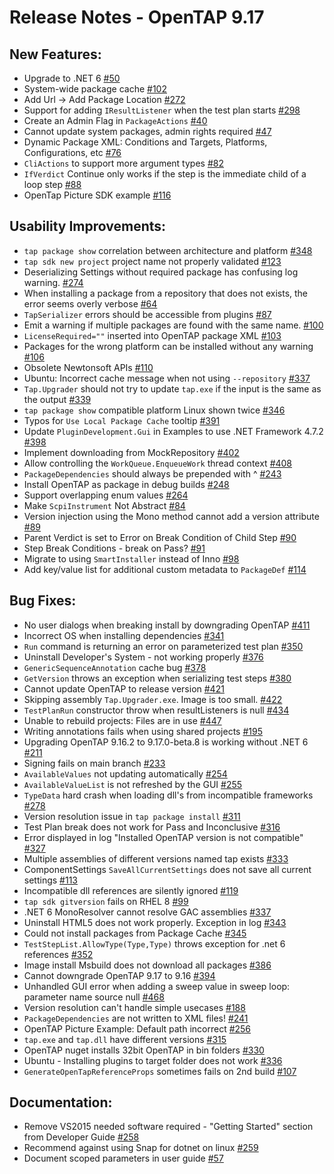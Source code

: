 Release Notes  - OpenTAP 9.17
=============

New Features:
-------

- Upgrade to .NET 6 [#50](https://github.com/opentap/opentap/issues/50)
- System-wide package cache [#102](https://github.com/opentap/opentap/issues/102)
- Add Url -> Add Package Location [#272](https://github.com/opentap/opentap/issues/272)
- Support for adding `IResultListener` when the test plan starts [#298](https://github.com/opentap/opentap/issues/298)
- Create an Admin Flag in `PackageActions` [#40](https://github.com/opentap/opentap/issues/40)
- Cannot update system packages, admin rights required [#47](https://github.com/opentap/opentap/issues/47)
- Dynamic Package XML: Conditions and Targets, Platforms, Configurations, etc [#76](https://github.com/opentap/opentap/issues/76)
- `CliActions` to support more argument types [#82](https://github.com/opentap/opentap/issues/82)
- `IfVerdict` Continue only works if the step is the immediate child of a loop step [#88](https://github.com/opentap/opentap/issues/88)
- OpenTap Picture SDK example [#116](https://github.com/opentap/opentap/issues/116)


Usability Improvements: 
-------

- `tap package show` correlation between architecture and platform [#348](https://github.com/opentap/opentap/issues/348)
- `tap sdk new project` project name not properly validated [#123](https://github.com/opentap/opentap/issues/123)
- Deserializing Settings without required package has confusing log warning. [#274](https://github.com/opentap/opentap/issues/274)
- When installing a package from a repository that does not exists, the error seems overly verbose [#64](https://github.com/opentap/opentap/issues/64)
- `TapSerializer` errors should be accessible from plugins [#87](https://github.com/opentap/opentap/issues/87)
- Emit a warning if multiple packages are found with the same name. [#100](https://github.com/opentap/opentap/issues/100)
- `LicenseRequired=""` inserted into OpenTAP package XML [#103](https://github.com/opentap/opentap/issues/103)
- Packages for the wrong platform can be installed without any warning [#106](https://github.com/opentap/opentap/issues/106)
- Obsolete Newtonsoft APIs [#110](https://github.com/opentap/opentap/issues/110)
- Ubuntu: Incorrect cache message when not using `--repository` [#337](https://github.com/opentap/opentap/issues/337)
- `Tap.Upgrader` should not try to update `tap.exe` if the input is the same as the output [#339](https://github.com/opentap/opentap/issues/339)
- `tap package show` compatible platform Linux shown twice [#346](https://github.com/opentap/opentap/issues/346)
- Typos for `Use Local Package Cache` tooltip [#391](https://github.com/opentap/opentap/issues/391)
- Update `PluginDevelopment.Gui` in Examples to use .NET Framework 4.7.2 [#398](https://github.com/opentap/opentap/issues/398)
- Implement downloading from MockRepository [#402](https://github.com/opentap/opentap/issues/402)
- Allow controlling the `WorkQueue.EnqueueWork` thread context [#408](https://github.com/opentap/opentap/issues/408)
- `PackageDependencies` should always be prepended with ^ [#243](https://github.com/opentap/opentap/issues/243)
- Install OpenTAP as package in debug builds [#248](https://github.com/opentap/opentap/issues/248)
- Support overlapping enum values [#264](https://github.com/opentap/opentap/issues/264)
- Make `ScpiInstrument` Not Abstract [#84](https://github.com/opentap/opentap/issues/84)
- Version injection using the Mono method cannot add a version attribute [#89](https://github.com/opentap/opentap/issues/89)
- Parent Verdict is set to Error on Break Condition of Child Step [#90](https://github.com/opentap/opentap/issues/90)
- Step Break Conditions - break on Pass? [#91](https://github.com/opentap/opentap/issues/91)
- Migrate to using `SmartInstaller` instead of Inno [#98](https://github.com/opentap/opentap/issues/98)
- Add key/value list for additional custom metadata to `PackageDef` [#114](https://github.com/opentap/opentap/issues/114)


Bug Fixes: 
-------

- No user dialogs when breaking install by downgrading OpenTAP [#411](https://github.com/opentap/opentap/issues/411)
- Incorrect OS when installing dependencies [#341](https://github.com/opentap/opentap/issues/341)
- `Run` command is returning an error on parameterized test plan [#350](https://github.com/opentap/opentap/issues/350)
- Uninstall Developer's System - not working properly [#376](https://github.com/opentap/opentap/issues/376)
- `GenericSequenceAnnotation` cache bug [#378](https://github.com/opentap/opentap/issues/378)
- `GetVersion` throws an exception when serializing test steps [#380](https://github.com/opentap/opentap/issues/380)
- Cannot update OpenTAP to release version [#421](https://github.com/opentap/opentap/issues/421)
- Skipping assembly `Tap.Upgrader.exe`. Image is too small. [#422](https://github.com/opentap/opentap/issues/422)
- `TestPlanRun` constructor throw when resultListeners is null [#434](https://github.com/opentap/opentap/issues/434)
- Unable to rebuild projects: Files are in use [#447](https://github.com/opentap/opentap/issues/447)
- Writing annotations fails when using shared projects [#195](https://github.com/opentap/opentap/issues/195)
- Upgrading OpenTAP 9.16.2 to 9.17.0-beta.8 is working without .NET 6 [#211](https://github.com/opentap/opentap/issues/211)
- Signing fails on main branch [#233](https://github.com/opentap/opentap/issues/233)
- `AvailableValues` not updating automatically [#254](https://github.com/opentap/opentap/issues/254)
- `AvailableValueList` is not refreshed by the GUI [#255](https://github.com/opentap/opentap/issues/255)
- `TypeData` hard crash when loading dll's from incompatible frameworks [#278](https://github.com/opentap/opentap/issues/278)
- Version resolution issue in `tap package install` [#311](https://github.com/opentap/opentap/issues/311)
- Test Plan break does not work for Pass and Inconclusive [#316](https://github.com/opentap/opentap/issues/316)
- Error displayed in log "Installed OpenTAP version is not compatible" [#327](https://github.com/opentap/opentap/issues/327)
- Multiple assemblies of different versions named tap exists [#333](https://github.com/opentap/opentap/issues/333)
- ComponentSettings `SaveAllCurrentSettings` does not save all current settings [#113](https://github.com/opentap/opentap/issues/113)
- Incompatible dll references are silently ignored [#119](https://github.com/opentap/opentap/issues/119)
- `tap sdk gitversion` fails on RHEL 8 [#99](https://github.com/opentap/opentap/issues/99)
- .NET 6 MonoResolver cannot resolve GAC assemblies [#337](https://github.com/opentap/opentap/issues/337)
- Uninstall HTML5 does not work properly. Exception in log [#343](https://github.com/opentap/opentap/issues/343)
- Could not install packages from Package Cache [#345](https://github.com/opentap/opentap/issues/345)
- `TestStepList.AllowType(Type,Type)` throws exception for .net 6 references [#352](https://github.com/opentap/opentap/issues/352)
- Image install Msbuild does not download all packages [#386](https://github.com/opentap/opentap/issues/386)
- Cannot downgrade OpenTAP 9.17 to 9.16 [#394](https://github.com/opentap/opentap/issues/394)
- Unhandled GUI error when adding a sweep value in sweep loop: parameter name source null [#468](https://github.com/opentap/opentap/issues/468)
- Version resolution can't handle simple usecases [#188](https://github.com/opentap/opentap/issues/188)
- `PackageDependencies` are not written to XML files! [#241](https://github.com/opentap/opentap/issues/241)
- OpenTAP Picture Example: Default path incorrect [#256](https://github.com/opentap/opentap/issues/256)
- `tap.exe` and `tap.dll` have different versions [#315](https://github.com/opentap/opentap/issues/315)
- OpenTAP nuget installs 32bit OpenTAP in bin folders [#330](https://github.com/opentap/opentap/issues/330)
- Ubuntu - Installing plugins to target folder does not work [#336](https://github.com/opentap/opentap/issues/336)
- `GenerateOpenTapReferenceProps` sometimes fails on 2nd build [#107](https://github.com/opentap/opentap/issues/107)


Documentation: 
-------

- Remove VS2015 needed software required - "Getting Started" section from Developer Guide [#258](https://github.com/opentap/opentap/issues/258)
- Recommend against using Snap for dotnet on linux [#259](https://github.com/opentap/opentap/issues/259)
- Document scoped parameters in user guide [#57](https://github.com/opentap/opentap/issues/57)


















































